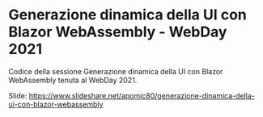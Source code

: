 # Generazione dinamica della UI con Blazor WebAssembly - WebDay 2021

Codice della sessione Generazione dinamica della UI con Blazor WebAssembly tenuta al WebDay 2021.

Slide: https://www.slideshare.net/apomic80/generazione-dinamica-della-ui-con-blazor-webassembly